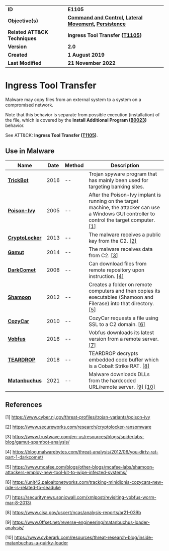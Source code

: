 <table>
<tr>
<td><b>ID</b></td>
<td><b>E1105</b></td>
</tr>
<tr>
<td><b>Objective(s)</b></td>
<td><b><a href="../command-and-control">Command and Control</a>, <a href="../lateral-movement">Lateral Movement</a>, <a href="../persistence">Persistence</a></b></td>
</tr>
<tr>
<td><b>Related ATT&CK Techniques</b></td>
<td><b>Ingress Tool Transfer (<a href="https://attack.mitre.org/techniques/T1105/">T1105</a>)</b></td>
</tr>
<tr>
<td><b>Version</b></td>
<td><b>2.0</b></td>
</tr>
<tr>
<td><b>Created</b></td>
<td><b>1 August 2019</b></td>
</tr>
<tr>
<td><b>Last Modified</b></td>
<td><b>21 November 2022</b></td>
</tr>
</table>


# Ingress Tool Transfer

Malware may copy files from an external system to a system on a compromised network. 

Note that this behavior is separate from possible execution (installation) of the file, which is covered by the **Install Additional Program ([B0023](../execution/install-additional-program.md))** behavior. 

See ATT&CK: **Ingress Tool Transfer ([T1105](https://attack.mitre.org/techniques/T1105/))**.

## Use in Malware

|Name|Date|Method|Description|
|---|---|---|---|
|[**TrickBot**](../xample-malware/trickbot.md)|2016|--|Trojan spyware program that has mainly been used for targeting banking sites.|
|[**Poison-Ivy**](../xample-malware/poison-ivy.md)|2005|--|After the Poison-Ivy implant is running on the target machine, the attacker can use a Windows GUI controller to control the target computer. [[1]](#1)|
|[**CryptoLocker**](../xample-malware/cryptolocker.md)|2013|--|The malware receives a public key from the C2. [[2]](#2)|
|[**Gamut**](../xample-malware/gamut.md)|2014|--|The malware receives data from C2. [[3]](#3)|
|[**DarkComet**](../xample-malware/dark-comet.md)|2008|--|Can download files from remote repository upon instruction.  [[4]](#4)|
|[**Shamoon**](../xample-malware/shamoon.md)|2012|--|Creates a folder on remote computers and then copies its executables (Shamoon and Filerase) into that directory.  [[5]](#5)|
|[**CozyCar**](../xample-malware/cozycar.md)|2010|--|CozyCar requests a file using SSL to a C2 domain. [[6]](#6)|
|[**Vobfus**](../xample-malware/vobfus.md)|2016|--|Vobfus downloads its latest version from a remote server. [[7]](#7)|
|[**TEARDROP**](../xample-malware/teardrop.md)|2018|--|TEARDROP decrypts embedded code buffer which is a Cobalt Strike RAT. [[8]](#8)|
|[**Matanbuchus**](../xample-malware/matanbuchus.md)|2021|--|Malware downloads DLLs from the hardcoded URL/remote server. [[9]](#9) [[10]](#10)|


## References

<a name="1">[1]</a> https://www.cyber.nj.gov/threat-profiles/trojan-variants/poison-ivy

<a name="2">[2]</a> https://www.secureworks.com/research/cryptolocker-ransomware

<a name="3">[3]</a> https://www.trustwave.com/en-us/resources/blogs/spiderlabs-blog/gamut-spambot-analysis/

<a name="4">[4]</a> https://blog.malwarebytes.com/threat-analysis/2012/06/you-dirty-rat-part-1-darkcomet/

<a name="5">[5]</a> https://www.mcafee.com/blogs/other-blogs/mcafee-labs/shamoon-attackers-employ-new-tool-kit-to-wipe-infected-systems/

<a name="6">[6]</a> https://unit42.paloaltonetworks.com/tracking-minidionis-cozycars-new-ride-is-related-to-seaduke

<a name="7">[7]</a> https://securitynews.sonicwall.com/xmlpost/revisiting-vobfus-worm-mar-8-2013/

<a name="8">[8]</a> https://www.cisa.gov/uscert/ncas/analysis-reports/ar21-039b

<a name="9">[9]</a> https://www.0ffset.net/reverse-engineering/matanbuchus-loader-analysis/

<a name="10">[10]</a> https://www.cyberark.com/resources/threat-research-blog/inside-matanbuchus-a-quirky-loader